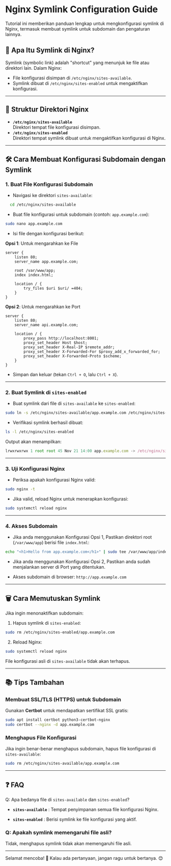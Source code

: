 # Nginx Symlink Configuration Guide

Tutorial ini memberikan panduan lengkap untuk mengkonfigurasi symlink di Nginx, termasuk membuat symlink untuk subdomain dan pengaturan lainnya.


## 🔗 Apa Itu Symlink di Nginx?
Symlink (symbolic link) adalah "shortcut" yang menunjuk ke file atau direktori lain. Dalam Nginx:
- File konfigurasi disimpan di `/etc/nginx/sites-available`.
- Symlink dibuat di `/etc/nginx/sites-enabled` untuk mengaktifkan konfigurasi.

---

## 📂 Struktur Direktori Nginx
- **`/etc/nginx/sites-available`**  
  Direktori tempat file konfigurasi disimpan.
- **`/etc/nginx/sites-enabled`**  
  Direktori tempat symlink dibuat untuk mengaktifkan konfigurasi di Nginx.

---

## 🛠️ Cara Membuat Konfigurasi Subdomain dengan Symlink

### 1. **Buat File Konfigurasi Subdomain**
- Navigasi ke direktori `sites-available`:
```bash
  cd /etc/nginx/sites-available
```
 
- Buat file konfigurasi untuk subdomain (contoh: `app.example.com`):

```bash
sudo nano app.example.com
```
 
- Isi file dengan konfigurasi berikut:

**Opsi 1**: Untuk mengarahkan ke File
```nginx
server {
    listen 80;
    server_name app.example.com;

    root /var/www/app;
    index index.html;

    location / {
        try_files $uri $uri/ =404;
    }
}
```
**Opsi 2**: Untuk mengarahkan ke Port
```nginx
server {
    listen 80;
    server_name api.example.com;

    location / {
        proxy_pass http://localhost:8001;
        proxy_set_header Host $host;
        proxy_set_header X-Real-IP $remote_addr;
        proxy_set_header X-Forwarded-For $proxy_add_x_forwarded_for;
        proxy_set_header X-Forwarded-Proto $scheme;
    }
}
```
 
- Simpan dan keluar (tekan `Ctrl + O`, lalu `Ctrl + X`).


---

### 2. **Buat Symlink di `sites-enabled`**  
- Buat symlink dari file di `sites-available` ke `sites-enabled`:

```bash
sudo ln -s /etc/nginx/sites-available/app.example.com /etc/nginx/sites-enabled/
```
 
- Verifikasi symlink berhasil dibuat:


```bash
ls -l /etc/nginx/sites-enabled
```

Output akan menampilkan:


```javascript
lrwxrwxrwx 1 root root 45 Nov 21 14:00 app.example.com -> /etc/nginx/sites-available/app.example.com
```


---

### 3. **Uji Konfigurasi Nginx**  
- Periksa apakah konfigurasi Nginx valid:


```bash
sudo nginx -t
```
 
- Jika valid, reload Nginx untuk menerapkan konfigurasi:


```bash
sudo systemctl reload nginx
```


---

### 4. **Akses Subdomain**  
- Jika anda menggunakan Konfigurasi Opsi 1, Pastikan direktori root (`/var/www/app`) berisi file `index.html`:

```bash
echo "<h1>Hello from app.example.com</h1>" | sudo tee /var/www/app/index.html
```

- Jika anda menggunakan Konfigurasi Opsi 2, Pastikan anda sudah menjalankan server di Port yang ditentukan.
 
- Akses subdomain di browser:
`http://app.example.com`


---


## 🗑️ Cara Memutuskan Symlink 

Jika ingin menonaktifkan subdomain:
 
1. Hapus symlink di `sites-enabled`:

```bash
sudo rm /etc/nginx/sites-enabled/app.example.com
```
 
2. Reload Nginx:


```bash
sudo systemctl reload nginx
```
File konfigurasi asli di `sites-available` tidak akan terhapus.

---


## 📚 Tips Tambahan 

### Membuat SSL/TLS (HTTPS) untuk Subdomain 
Gunakan **Certbot**  untuk mendapatkan sertifikat SSL gratis:

```bash
sudo apt install certbot python3-certbot-nginx
sudo certbot --nginx -d app.example.com
```

### Menghapus File Konfigurasi 
Jika ingin benar-benar menghapus subdomain, hapus file konfigurasi di `sites-available`:

```bash
sudo rm /etc/nginx/sites-available/app.example.com
```


---


## ❓ FAQ 
Q: Apa bedanya file di `sites-available` dan `sites-enabled`? 
- **`sites-available`** : Tempat penyimpanan semua file konfigurasi Nginx.
 
- **`sites-enabled`** : Berisi symlink ke file konfigurasi yang aktif.

### Q: Apakah symlink memengaruhi file asli? 

Tidak, menghapus symlink tidak akan memengaruhi file asli.


---


Selamat mencoba! 🚀 Kalau ada pertanyaan, jangan ragu untuk bertanya. 😊
